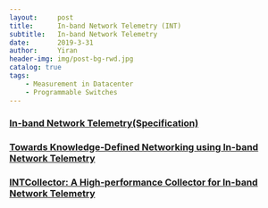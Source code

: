 ```yaml
---
layout:     post
title:      In-band Network Telemetry (INT)
subtitle:   In-band Network Telemetry
date:       2019-3-31
author:     Yiran
header-img: img/post-bg-rwd.jpg
catalog: true
tags:
    - Measurement in Datacenter
    - Programmable Switches
---
```


### [In-band Network Telemetry(Specification)](https://p4.org/assets/INT-current-spec.pdf)

### [Towards Knowledge-Defined Networking using In-band Network Telemetry](https://ieeexplore.ieee.org/document/8406169)

### [INTCollector: A High-performance Collector for In-band Network Telemetry](https://ieeexplore.ieee.org/document/8584997)


